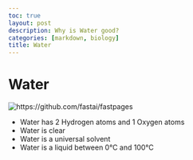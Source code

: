 ```yaml
---
toc: true
layout: post
description: Why is Water good?
categories: [markdown, biology]
title: Water
---
```

# Water

![]({{site.baseurl}}/images/water.jpg "https://github.com/fastai/fastpages")

- Water has 2 Hydrogen atoms and 1 Oxygen atoms
- Water is clear 
- Water is a universal solvent
- Water is a liquid between 0°C and 100°C 

